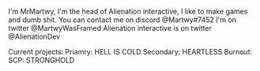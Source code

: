 I'm MrMartwy, I'm the head of Alienation interactive, I like to make games and dumb shit.
You can contact me on discord @Martwy#7452
I'm on twitter @MartwyWasFramed
Alienation interactive is on twitter @AlienationDev

Current projects:
Priamry: HELL IS COLD
Secondary: HEARTLESS
Burnout: SCP: STRONGHOLD
